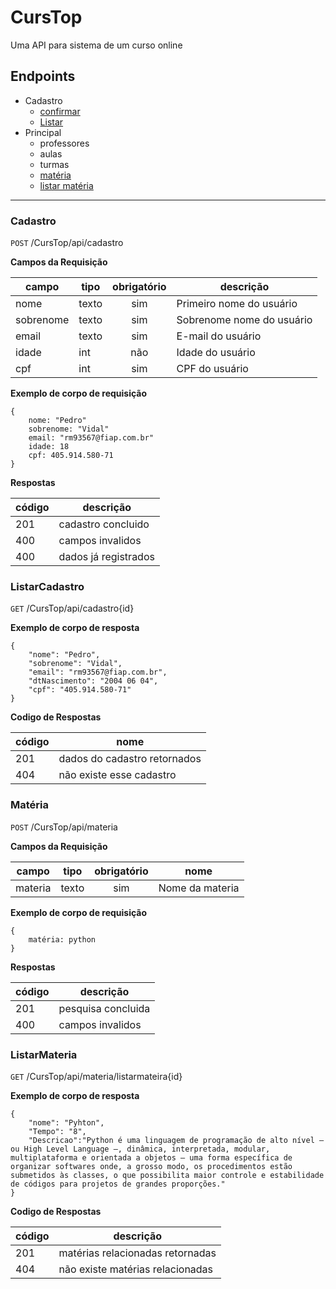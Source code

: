 # CursTop
Uma API para sistema de um curso online


## Endpoints
- Cadastro
    - [confirmar](#cadastro)
    - [Listar](#listarCadastro)
- Principal
    - professores
    - aulas
    - turmas
    - [matéria](#matéria)
    - [listar matéria](#listarMateria)

---
### Cadastro

`POST` /CursTop/api/cadastro

**Campos da Requisição**

|campo | tipo | obrigatório |descrição |
|------|------|:-------------:|----------|
|nome|texto|sim|Primeiro nome do usuário|
|sobrenome|texto|sim|Sobrenome nome do usuário|
|email|texto|sim|E-mail do usuário|
|idade|int|não|Idade do usuário|
|cpf|int|sim|CPF do usuário|

**Exemplo de corpo de requisição**

```
{
    nome: "Pedro"
    sobrenome: "Vidal"
    email: "rm93567@fiap.com.br"
    idade: 18
    cpf: 405.914.580-71
}
```
**Respostas**

|código | descrição |
|-|-
|201 | cadastro concluido
|400 | campos invalidos
|400 | dados já registrados

### ListarCadastro
`GET` /CursTop/api/cadastro{id}

**Exemplo de corpo de resposta**

```
{
    "nome": "Pedro",
    "sobrenome": "Vidal",
    "email": "rm93567@fiap.com.br",
    "dtNascimento": "2004 06 04",
    "cpf": "405.914.580-71"
}
```

**Codigo de Respostas**

|código | nome |
|-|-
|201 | dados do cadastro retornados 
|404 | não existe esse cadastro

### Matéria

`POST` /CursTop/api/materia

**Campos da Requisição**

|campo | tipo | obrigatório |nome |
|------|------|:-------------:|----------|
|materia|texto|sim|Nome da materia|

**Exemplo de corpo de requisição**

```
{
    matéria: python
}
```
**Respostas**

|código | descrição |
|-|-
|201 | pesquisa concluida
|400 | campos invalidos

### ListarMateria

`GET` /CursTop/api/materia/listarmateira{id}

**Exemplo de corpo de resposta**

```
{
    "nome": "Pyhton",
    "Tempo": "8",
    "Descricao":"Python é uma linguagem de programação de alto nível — ou High Level Language —, dinâmica, interpretada, modular, multiplataforma e orientada a objetos — uma forma específica de organizar softwares onde, a grosso modo, os procedimentos estão submetidos às classes, o que possibilita maior controle e estabilidade de códigos para projetos de grandes proporções."
}
```

**Codigo de Respostas**

|código | descrição |
|-|-
|201 | matérias relacionadas retornadas 
|404 | não existe matérias relacionadas 






